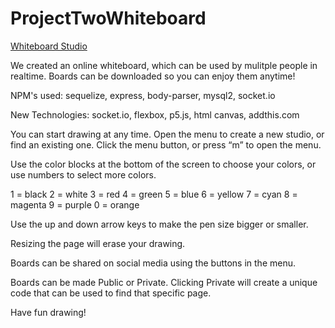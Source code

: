 # ProjectTwoWhiteboard

[Whiteboard Studio](https://whiteboardstudio.herokuapp.com/)

We created an online whiteboard, which can be used by mulitple people in realtime. 
Boards can be downloaded so you can enjoy them anytime!

NPM's used: sequelize, express, body-parser, mysql2, socket.io

New Technologies: socket.io, flexbox, p5.js, html canvas, addthis.com

You can start drawing at any time. Open the menu to create a new studio, or find an existing one. Click the menu button, or press “m” to open the menu.

Use the color blocks at the bottom of the screen to choose your colors, or use numbers to select more colors.

1 = black
2 = white
3 = red
4 = green
5 = blue
6 = yellow
7 = cyan
8 = magenta
9 = purple
0 = orange

Use the up and down arrow keys to make the pen size bigger or smaller.

Resizing the page will erase your drawing.

Boards can be shared on social media using the buttons in the menu.

Boards can be made Public or Private. Clicking Private will create a unique code that can be used to find that specific page.

Have fun drawing!
